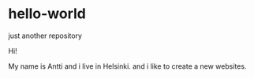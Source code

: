 # hello-world
just another repository

Hi!

My name is Antti and i live in Helsinki.
and i like to create a new websites.
